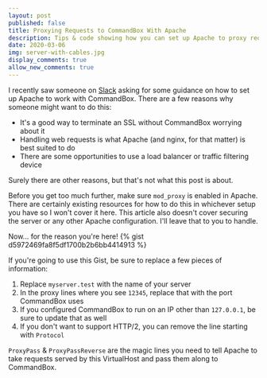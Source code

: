 ```yaml
---
layout: post
published: false
title: Proxying Requests to CommandBox With Apache
description: Tips & code showing how you can set up Apache to proxy requests to CommandBox
date: 2020-03-06
img: server-with-cables.jpg
display_comments: true
allow_new_comments: true
---
```

I recently saw someone on [Slack](https://cfml.slack.com) asking for some guidance on how to set up Apache to work with CommandBox. There are a few reasons why someone might want to do this:

* It's a good way to terminate an SSL without CommandBox worrying about it
* Handling web requests is what Apache (and nginx, for that matter) is best suited to do
* There are some opportunities to use a load balancer or traffic filtering device

Surely there are other reasons, but that's not what this post is about.

Before you get too much further, make sure `mod_proxy` is enabled in Apache. There are certainly existing resources for how to do this in whichever setup you have so I won't cover it here. This article also doesn't cover securing the server or any other Apache configuration. I'll leave that to you to handle.

Now... for the reason you're here!
{% gist d5972469fa8f5df1700b2b6bb4414913 %}

If you're going to use this Gist, be sure to replace a few pieces of information:
1. Replace `myserver.test` with the name of your server
1. In the proxy lines where you see `12345`, replace that with the port CommandBox uses
1. If you configured CommandBox to run on an IP other than `127.0.0.1`, be sure to update that as well
1. If you don't want to support HTTP/2, you can remove the line starting with `Protocol`

`ProxyPass` & `ProxyPassReverse` are the magic lines you need to tell Apache to take requests served by this VirtualHost and pass them along to CommandBox.

